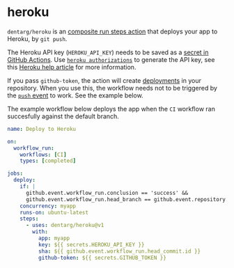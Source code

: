 # heroku

`dentarg/heroku` is an [composite run steps action] that deploys your app to Heroku, by `git push`.

The Heroku API key (`HEROKU_API_KEY`) needs to be saved as a [secret in GitHub Actions]. Use [`heroku authorizations`] to generate the API key, see this [Heroku help article] for more information.

If you pass `github-token`, the action will create [deployments] in your repository. When you use this, the workflow needs not to be triggered by the [`push` event] to work. See the example below.

The example workflow below deploys the app when the `CI` workflow ran succesfully against the default branch.

```yaml
name: Deploy to Heroku

on:
  workflow_run:
    workflows: [CI]
    types: [completed]

jobs:
  deploy:
    if: |
      github.event.workflow_run.conclusion == 'success' &&
      github.event.workflow_run.head_branch == github.event.repository.default_branch
    concurrency: myapp
    runs-on: ubuntu-latest
    steps:
      - uses: dentarg/heroku@v1
        with:
          app: myapp
          key: ${{ secrets.HEROKU_API_KEY }}
          sha: ${{ github.event.workflow_run.head_commit.id }}
          github-token: ${{ secrets.GITHUB_TOKEN }}
```

[composite run steps action]: https://docs.github.com/en/free-pro-team@latest/actions/creating-actions/creating-a-composite-run-steps-action
[secret in GitHub Actions]: https://docs.github.com/en/actions/security-guides/encrypted-secrets
[`heroku authorizations`]: https://github.com/heroku/cli/blob/master/docs/authorizations.md
[Heroku help article]: https://help.heroku.com/PBGP6IDE/how-should-i-generate-an-api-key-that-allows-me-to-use-the-heroku-platform-api
[deployments]: https://docs.github.com/en/rest/deployments/deployments
[`push` event]: https://docs.github.com/en/actions/using-workflows/events-that-trigger-workflows#push
